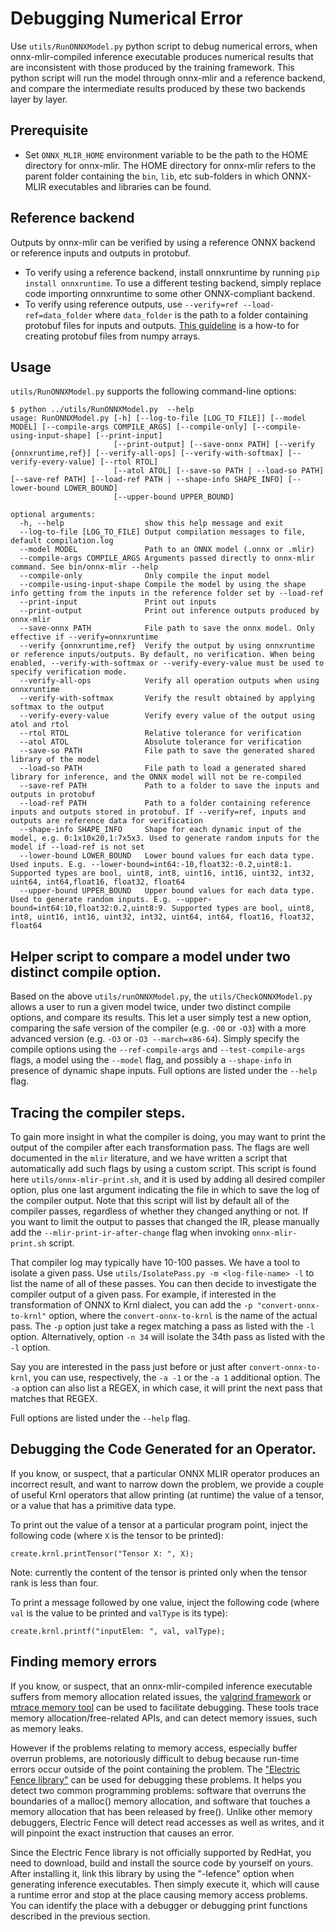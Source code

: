 <!--- SPDX-License-Identifier: Apache-2.0 -->

# Debugging Numerical Error

Use `utils/RunONNXModel.py` python script to debug numerical errors, when
onnx-mlir-compiled inference executable produces numerical results that are
inconsistent with those produced by the training framework. This python script
will run the model through onnx-mlir and a reference backend, and compare the
intermediate results produced by these two backends layer by layer.

## Prerequisite
- Set `ONNX_MLIR_HOME` environment variable to be the path to the HOME
  directory for onnx-mlir. The HOME directory for onnx-mlir refers to the
  parent folder containing the `bin`, `lib`, etc sub-folders in which ONNX-MLIR
  executables and libraries can be found.

## Reference backend
Outputs by onnx-mlir can be verified by using a reference ONNX backend or
reference inputs and outputs in protobuf.
- To verify using a reference backend, install onnxruntime by running `pip
  install onnxruntime`. To use a different testing backend, simply replace code
  importing onnxruntime to some other ONNX-compliant backend.
- To verify using reference outputs, use `--verify=ref --load-ref=data_folder`
  where `data_folder` is the path to a folder containing protobuf files for
  inputs and outputs. [This
  guideline](https://github.com/onnx/onnx/blob/main/docs/PythonAPIOverview.md#manipulating-tensorproto-and-numpy-array)
  is a how-to for creating protobuf files from numpy arrays.

## Usage

`utils/RunONNXModel.py` supports the following command-line options:

```
$ python ../utils/RunONNXModel.py  --help
usage: RunONNXModel.py [-h] [--log-to-file [LOG_TO_FILE]] [--model MODEL] [--compile-args COMPILE_ARGS] [--compile-only] [--compile-using-input-shape] [--print-input]
                       [--print-output] [--save-onnx PATH] [--verify {onnxruntime,ref}] [--verify-all-ops] [--verify-with-softmax] [--verify-every-value] [--rtol RTOL]
                       [--atol ATOL] [--save-so PATH | --load-so PATH] [--save-ref PATH] [--load-ref PATH | --shape-info SHAPE_INFO] [--lower-bound LOWER_BOUND]
                       [--upper-bound UPPER_BOUND]

optional arguments:
  -h, --help                  show this help message and exit
  --log-to-file [LOG_TO_FILE] Output compilation messages to file, default compilation.log
  --model MODEL               Path to an ONNX model (.onnx or .mlir)
  --compile-args COMPILE_ARGS Arguments passed directly to onnx-mlir command. See bin/onnx-mlir --help
  --compile-only              Only compile the input model
  --compile-using-input-shape Compile the model by using the shape info getting from the inputs in the reference folder set by --load-ref
  --print-input               Print out inputs
  --print-output              Print out inference outputs produced by onnx-mlir
  --save-onnx PATH            File path to save the onnx model. Only effective if --verify=onnxruntime
  --verify {onnxruntime,ref}  Verify the output by using onnxruntime or reference inputs/outputs. By default, no verification. When being enabled, --verify-with-softmax or --verify-every-value must be used to specify verification mode.
  --verify-all-ops            Verify all operation outputs when using onnxruntime
  --verify-with-softmax       Verify the result obtained by applying softmax to the output
  --verify-every-value        Verify every value of the output using atol and rtol
  --rtol RTOL                 Relative tolerance for verification
  --atol ATOL                 Absolute tolerance for verification
  --save-so PATH              File path to save the generated shared library of the model
  --load-so PATH              File path to load a generated shared library for inference, and the ONNX model will not be re-compiled
  --save-ref PATH             Path to a folder to save the inputs and outputs in protobuf
  --load-ref PATH             Path to a folder containing reference inputs and outputs stored in protobuf. If --verify=ref, inputs and outputs are reference data for verification
  --shape-info SHAPE_INFO     Shape for each dynamic input of the model, e.g. 0:1x10x20,1:7x5x3. Used to generate random inputs for the model if --load-ref is not set
  --lower-bound LOWER_BOUND   Lower bound values for each data type. Used inputs. E.g. --lower-bound=int64:-10,float32:-0.2,uint8:1. Supported types are bool, uint8, int8, uint16, int16, uint32, int32, uint64, int64,float16, float32, float64
  --upper-bound UPPER_BOUND   Upper bound values for each data type. Used to generate random inputs. E.g. --upper-bound=int64:10,float32:0.2,uint8:9. Supported types are bool, uint8, int8, uint16, int16, uint32, int32, uint64, int64, float16, float32, float64
```

## Helper script to compare a model under two distinct compile option.

Based on the above `utils/runONNXModel.py`, the `utils/CheckONNXModel.py` allows a user to run a given model twice, under two distinct compile options, and compare its results.
This let a user simply test a new option, comparing the safe version of the compiler (e.g. `-O0` or `-O3`) with a more advanced version (e.g. `-O3` or `-O3 --march=x86-64`). Simply specify the compile options using the `--ref-compile-args` and `--test-compile-args` flags, a model using the `--model` flag, and possibly a `--shape-info` in presence of dynamic shape inputs.
Full options are listed under the `--help` flag.

## Tracing the compiler steps.

To gain more insight in what the compiler is doing, you may want to print the output of the compiler after each transformation pass. The flags are well documented in the `mlir` literature, and we have written a script that automatically add such flags by using a custom script.
This script is found here `utils/onnx-mlir-print.sh`, and it is used by adding all desired compiler option, plus one last argument indicating the file in which to save the log of the compiler output.
Note that this script will list by default all of the compiler passes, regardless of whether they changed anything or not.
If you want to limit the output to passes that changed the IR, please manually add the `--mlir-print-ir-after-change` flag when invoking `onnx-mlir-print.sh` script.


That compiler log may typically have 10-100 passes. We have a tool to isolate a given pass. Use `utils/IsolatePass.py -m <log-file-name> -l` to list the name of all of these passes. You can then decide to investigate the compiler output of a given pass.
For example, if interested in the transformation of ONNX to Krnl dialect, you can add the `-p "convert-onnx-to-krnl"` option, where the `convert-onnx-to-krnl` is the name of the actual pass. The `-p` option just take a regex matching a pass as listed with the `-l` option. Alternatively, option `-n 34` will isolate the 34th pass as listed with the `-l` option.

Say you are interested in the pass just before or just after `convert-onnx-to-krnl`, you can use, respectively, the `-a -1`  or the `-a 1` additional option.
The `-a` option can also list a REGEX, in which case, it will print the next pass that matches that REGEX.

Full options are listed under the `--help` flag.


## Debugging the Code Generated for an Operator.

If you know, or suspect, that a particular ONNX MLIR operator produces an incorrect result, and want to narrow down the problem, we provide a couple of useful Krnl operators that allow printing (at runtime) the value of a tensor, or a value that has a primitive data type. 

To print out the value of a tensor at a particular program point, inject the following code (where `X` is the tensor to be printed):

```code
create.krnl.printTensor("Tensor X: ", X);
```

Note: currently the content of the tensor is printed only when the tensor rank is less than four.

To print a message followed by one value, inject the following code (where `val` is the value to be printed and `valType` is its type):

```code
create.krnl.printf("inputElem: ", val, valType);
```

## Finding memory errors

If you know, or suspect, that an onnx-mlir-compiled inference executable
suffers from memory allocation related issues, the
[valgrind framework](https://valgrind.org/) or
[mtrace memory tool](https://github.com/sstefani/mtrace) can be used to facilitate debugging.
These tools trace memory
allocation/free-related APIs, and can detect memory issues, such as memory leaks.

However if the problems relating to memory access, especially buffer overrun problems, are notoriously difficult to debug because run-time errors occur outside of the point containing the problem. 
The ["Electric Fence library"](https://github.com/CheggEng/electric-fence) can be
used for debugging these problems. It helps you detect two common programming problems: software that overruns the boundaries of a malloc() memory allocation, and
software that touches a memory allocation
that has been released by free(). Unlike other memory debuggers, Electric
Fence will detect read accesses as well as writes, and it will pinpoint the
exact instruction that causes an error.

Since the Electric Fence library is not officially supported by RedHat, you
need to download, build and install the source code by yourself on yours.
After installing it, link this library by using the "-lefence" option when
generating inference executables. Then simply execute it, which will
cause a runtime error and stop at the place causing memory access problems. You can
identify the place with a debugger or debugging print functions
described in the previous section.
